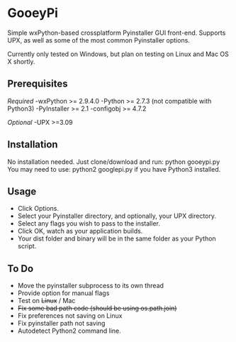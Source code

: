 GooeyPi
=======
Simple wxPython-based crossplatform Pyinstaller GUI front-end. Supports UPX, as well as some of the most common Pyinstaller options.

Currently only tested on Windows, but plan on testing on Linux and Mac OS X shortly.


Prerequisites
------------

*Required*
-wxPython >= 2.9.4.0
-Python >= 2.7.3 (not compatible with Python3)
-PyInstaller >= 2.1 
-configobj >= 4.7.2

*Optional*
-UPX >=3.09


Installation
------------
No installation needed. Just clone/download and run: python gooeypi.py
You may need to use: python2 googlepi.py if you have Python3 installed. 

Usage
-----
- Click Options.
- Select your Pyinstaller directory, and optionally, your UPX directory.
- Select any flags you wish to pass to the installer. 
- Click OK, watch as your application builds. 
- Your dist folder and binary will be in the same folder as your Python script.

To Do
-----
- Move the pyinstaller subprocess to its own thread
- Provide option for manual flags
- Test on ~~Linux~~ / Mac
- ~~Fix some bad path code (should be using os.path.join)~~
- Fix preferences not saving on Linux
- Fix pyinstaller path not saving
- Autodetect Python2 command line. 
